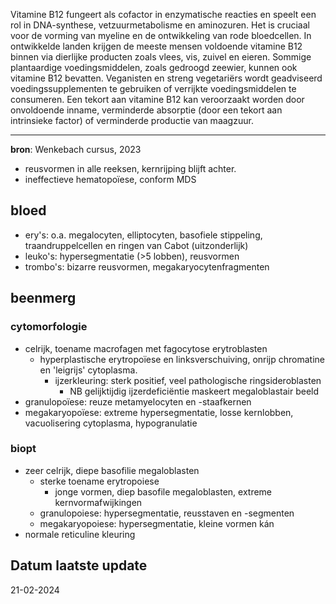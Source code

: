 Vitamine B12 fungeert als cofactor in enzymatische reacties en speelt een rol in DNA-synthese, vetzuurmetabolisme en aminozuren. Het is cruciaal voor de vorming van myeline en de ontwikkeling van rode bloedcellen. In ontwikkelde landen krijgen de meeste mensen voldoende vitamine B12 binnen via dierlijke producten zoals vlees, vis, zuivel en eieren. Sommige plantaardige voedingsmiddelen, zoals gedroogd zeewier, kunnen ook vitamine B12 bevatten. Veganisten en streng vegetariërs wordt geadviseerd voedingssupplementen te gebruiken of verrijkte voedingsmiddelen te consumeren. Een tekort aan vitamine B12 kan veroorzaakt worden door onvoldoende inname, verminderde absorptie (door een tekort aan intrinsieke factor) of verminderde productie van maagzuur.
___
**bron**: Wenkebach cursus, 2023

- reusvormen in alle reeksen, kernrijping blijft achter. 
- ineffectieve hematopoïese, conform MDS
## bloed
- ery's: o.a. megalocyten, elliptocyten, basofiele stippeling, traandruppelcellen en ringen van Cabot (uitzonderlijk)
- leuko's: hypersegmentatie (>5 lobben), reusvormen
- trombo's: bizarre reusvormen, megakaryocytenfragmenten
## beenmerg
### cytomorfologie
- celrijk, toename macrofagen met fagocytose erytroblasten
	- hyperplastische erytropoïese en linksverschuiving, onrijp chromatine en 'leigrijs' cytoplasma.
		- ijzerkleuring: sterk positief, veel pathologische ringsideroblasten
			- NB gelijktijdig ijzerdeficiëntie maskeert megaloblastair beeld
- granulopoïese: reuze metamyelocyten en -staafkernen
- megakaryopoïese: extreme hypersegmentatie, losse kernlobben, vacuolisering cytoplasma, hypogranulatie
### biopt
- zeer celrijk, diepe basofilie megaloblasten
	- sterke toename erytropoiese
		- jonge vormen, diep basofile megaloblasten, extreme kernvormafwijkingen
	- granulopoiese: hypersegmentatie, reusstaven en -segmenten
	- megakaryopoiese: hypersegmentatie, kleine vormen kán
- normale reticuline kleuring
## Datum laatste update
21-02-2024